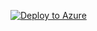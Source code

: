 [![Deploy to Azure](https://aka.ms/deploytoazurebutton)](https://portal.azure.com/#blade/Microsoft_Azure_CreateUIDef/CustomDeploymentBlade/uri/https%3A%2F%2Fraw.githubusercontent.com%2Fedm-ms%2Fpoc%2Fmain%2Ftagpolicy%2FTemplates%2Ftagpolicy.json/uiFormDefinitionUri/https%3A%2F%2Fraw.githubusercontent.com%2Fedm-ms%2Fpoc%2Fmain%2Ftagpolicy%2FPortalUI%2Ftag-portal-ui.json)
